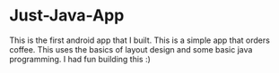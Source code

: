 # Just-Java-App

This is the first android app that I built. This is a simple app that orders coffee. This uses the basics of layout design and some basic java programming.
I had fun building this :)

